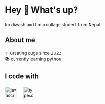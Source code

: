 <h1 align="left">Hey 👋 What's up?</h1>

###

<p align="left">Im diwash and I'm a collage student from Nepal</p>

###

<h2 align="left">About me</h2>

###

<p align="left">✨ Creating bugs since 2022<br>📚 currently learning python<br></p>

###

<h2 align="left">I code with</h2>

###

<div >
  <div align="left">
  <img src="https://cdn.jsdelivr.net/gh/devicons/devicon/icons/javascript/javascript-original.svg" height="40" alt="javascript logo"  />
  <img width="12 px" />
  <img src="https://upload.wikimedia.org/wikipedia/commons/thumb/c/c3/Python-logo-notext.svg/701px-Python-logo-notext.svg.png" height="40" alt="typescript logo"  />
  <img width="12 px" />
  </div>
<!--   <div align="right">
<img src="https://raw.githubusercontent.com/gist/theAdityaNVS/f5b585d1082da2dffffea32434f37956/raw/7f9552d0a179b4f84059259fa878199e369b069c/GitHub-logo.gif" height="150" alt="gif" />
</div> -->
</div>

###
